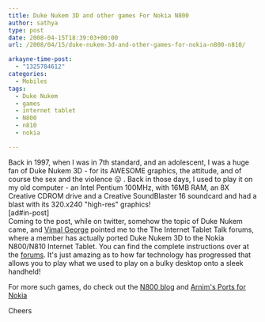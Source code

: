 ```yaml
---
title: Duke Nukem 3D and other games For Nokia N800
author: sathya
type: post
date: 2008-04-15T18:39:03+00:00
url: /2008/04/15/duke-nukem-3d-and-other-games-for-nokia-n800-n810/

arkayne-time-post:
  - "1325784612"
categories:
  - Mobiles
tags:
  - Duke Nukem
  - games
  - internet tablet
  - N800
  - n810
  - nokia

---
```

Back in 1997, when I was in 7th standard, and an adolescent, I was a huge fan of Duke Nukem 3D - for its AWESOME graphics, the attitude, and of course the sex and the violence 😛 . Back in those days, I used to play it on my old computer - an Intel Pentium 100MHz, with 16MB RAM, an 8X Creative CDROM drive and a Creative SoundBlaster 16 soundcard and had a blast with its 320.x240 "high-res" graphics!  
[ad#in-post]  
Coming to the post, while on twitter, somehow the topic of Duke Nukem came, and <a href="https://mallugeek.blogspot.com/" target="_blank" rel="nofollow">Vimal George</a> pointed me to the The Internet Tablet Talk forums, where a member has actually ported Duke Nukem 3D to the Nokia N800/N810 Internet Tablet. You can find the complete instructions over at the <a href="https://www.internettablettalk.com/forums/showthread.php?t=17315" target="_blank">forums</a>. It's just amazing as to how far technology has progressed that allows you to play what we used to play on a bulky desktop onto a sleek handheld!

For more such games, do check out the <a href="https://www.n800blog.com/category.aspx?id=5&name=N800_Games" target="_blank" rel="nofollow">N800 blog</a> and <a href="https://pupnik.de/software.html" target="_blank" rel="nofollow">Arnim's Ports for Nokia</a>

Cheers
